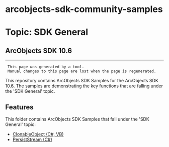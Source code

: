 # arcobjects-sdk-community-samples 
# Topic: SDK General
## ArcObjects SDK 10.6  

----------
     This page was generated by a tool.
     Manual changes to this page are lost when the page is regenerated.

This repository contains ArcObjects SDK Samples for the ArcObjects SDK 10.6.  The samples are demonstrating the key functions that are falling under the 'SDK General' topic.  


## Features

This folder contains ArcObjects SDK Samples that fall under the 'SDK General' topic:

* [ClonableObject (C#, VB)](../../../../tree/master/Net/SDK_General/ClonableObject)  
* [PersistStream (C#)](../../../../tree/master/Net/SDK_General/PersistStream)  


